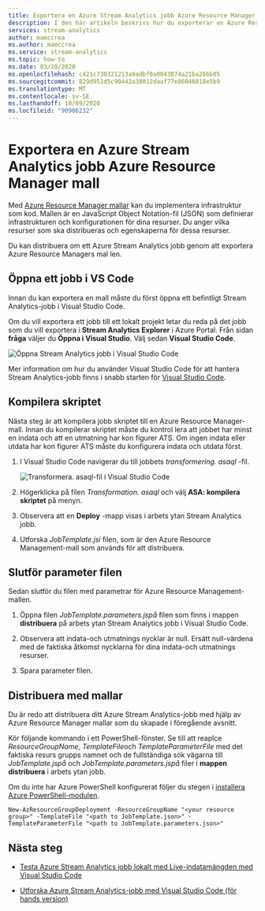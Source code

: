 ```yaml
---
title: Exportera en Azure Stream Analytics jobb Azure Resource Manager mall
description: I den här artikeln beskrivs hur du exporterar en Azure Resource Manager-mall för ditt Azure Stream Analytics-jobb.
services: stream-analytics
author: mamccrea
ms.author: mamccrea
ms.service: stream-analytics
ms.topic: how-to
ms.date: 03/10/2020
ms.openlocfilehash: c421c730321213a9adbf0a0043874a21ba26bb05
ms.sourcegitcommit: 829d951d5c90442a38012daaf77e86046018e5b9
ms.translationtype: MT
ms.contentlocale: sv-SE
ms.lasthandoff: 10/09/2020
ms.locfileid: "90906232"
---
```

# <a name="export-an-azure-stream-analytics-job-azure-resource-manager-template"></a>Exportera en Azure Stream Analytics jobb Azure Resource Manager mall

Med [Azure Resource Manager mallar](../azure-resource-manager/templates/overview.md) kan du implementera infrastruktur som kod. Mallen är en JavaScript Object Notation-fil (JSON) som definierar infrastrukturen och konfigurationen för dina resurser. Du anger vilka resurser som ska distribueras och egenskaperna för dessa resurser.

Du kan distribuera om ett Azure Stream Analytics jobb genom att exportera Azure Resource Managers mal len.

## <a name="open-a-job-in-vs-code"></a>Öppna ett jobb i VS Code

Innan du kan exportera en mall måste du först öppna ett befintligt Stream Analytics-jobb i Visual Studio Code. 

Om du vill exportera ett jobb till ett lokalt projekt letar du reda på det jobb som du vill exportera i **Stream Analytics Explorer** i Azure Portal. Från sidan **fråga** väljer du **Öppna i Visual Studio**. Välj sedan **Visual Studio Code**.

![Öppna Stream Analytics jobb i Visual Studio Code](./media/resource-manager-export/open-job-vs-code.png)

Mer information om hur du använder Visual Studio Code för att hantera Stream Analytics-jobb finns i snabb starten för [Visual Studio Code](quick-create-visual-studio-code.md).

## <a name="compile-the-script"></a>Kompilera skriptet 

Nästa steg är att kompilera jobb skriptet till en Azure Resource Manager-mall. Innan du kompilerar skriptet måste du kontrol lera att jobbet har minst en indata och att en utmatning har kon figurer ATS. Om ingen indata eller utdata har kon figurer ATS måste du konfigurera indata och utdata först.

1. I Visual Studio Code navigerar du till jobbets *transformering. asaql* -fil.

   ![Transformera. asaql-fil i Visual Studio Code](./media/resource-manager-export/transformation-asaql.png)

1. Högerklicka på filen *Transformation. asaql* och välj **ASA: kompilera skriptet** på menyn.

1. Observera att en **Deploy** -mapp visas i arbets ytan Stream Analytics jobb.

1. Utforska *JobTemplate.jsi* filen, som är den Azure Resource Management-mall som används för att distribuera.

## <a name="complete-the-parameters-file"></a>Slutför parameter filen

Sedan slutför du filen med parametrar för Azure Resource Management-mallen.

1. Öppna filen *JobTemplate.parameters.jspå* filen som finns i mappen **distribuera** på arbets ytan Stream Analytics jobb i Visual Studio Code.

1. Observera att indata-och utmatnings nycklar är null. Ersätt null-värdena med de faktiska åtkomst nycklarna för dina indata-och utmatnings resurser.

1. Spara parameter filen.

## <a name="deploy-using-templates"></a>Distribuera med mallar

Du är redo att distribuera ditt Azure Stream Analytics-jobb med hjälp av Azure Resource Manager mallar som du skapade i föregående avsnitt.

Kör följande kommando i ett PowerShell-fönster. Se till att reaplce *ResourceGroupName*, *TemplateFile*och *TemplateParameterFile* med det faktiska resurs grupps namnet och de fullständiga sök vägarna till *JobTemplate.jspå* och *JobTemplate.parameters.jspå* filer i **mappen distribuera** i arbets ytan jobb.

Om du inte har Azure PowerShell konfigurerat följer du stegen i [installera Azure PowerShell-modulen](https://docs.microsoft.com/powershell/azure/install-Az-ps).

```azurepowershell
New-AzResourceGroupDeployment -ResourceGroupName "<your resource group>" -TemplateFile "<path to JobTemplate.json>" -TemplateParameterFile "<path to JobTemplate.parameters.json>"
```

## <a name="next-steps"></a>Nästa steg

* [Testa Azure Stream Analytics jobb lokalt med Live-indatamängden med Visual Studio Code](visual-studio-code-local-run-live-input.md)

* [Utforska Azure Stream Analytics-jobb med Visual Studio Code (för hands version)](visual-studio-code-explore-jobs.md)